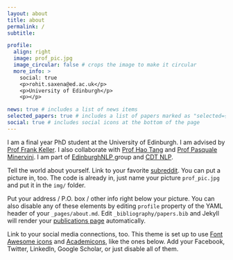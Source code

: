 ```yaml
---
layout: about
title: about
permalink: /
subtitle:

profile:
  align: right
  image: prof_pic.jpg
  image_circular: false # crops the image to make it circular
  more_info: >
    social: true
    <p>rohit.saxena@ed.ac.uk</p>
    <p>University of Edinburgh</p>
    <p></p>

news: true # includes a list of news items
selected_papers: true # includes a list of papers marked as "selected={true}"
social: true # includes social icons at the bottom of the page
---
```


I am a final year PhD student at the University of Edinburgh. I am advised by [Prof Frank Keller](https://homepages.inf.ed.ac.uk/keller/). I also collaborate with [Prof Hao Tang](https://homepages.inf.ed.ac.uk/keller/) and [Prof Pasquale Minervini](http://www.neuralnoise.com/). I am part of [EdinburghNLP ](https://edinburghnlp.inf.ed.ac.uk/) group and [CDT NLP](https://web.inf.ed.ac.uk/cdt/natural-language-processing).



Tell the world about yourself. Link to your favorite [subreddit](http://reddit.com). You can put a picture in, too. The code is already in, just name your picture `prof_pic.jpg` and put it in the `img/` folder.

Put your address / P.O. box / other info right below your picture. You can also disable any of these elements by editing `profile` property of the YAML header of your `_pages/about.md`. Edit `_bibliography/papers.bib` and Jekyll will render your [publications page](/al-folio/publications/) automatically.

Link to your social media connections, too. This theme is set up to use [Font Awesome icons](https://fontawesome.com/) and [Academicons](https://jpswalsh.github.io/academicons/), like the ones below. Add your Facebook, Twitter, LinkedIn, Google Scholar, or just disable all of them.
